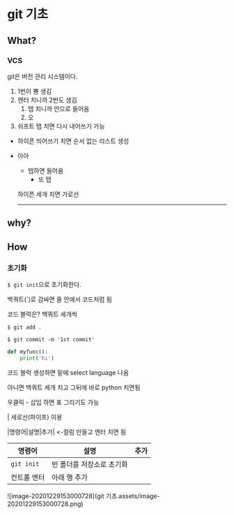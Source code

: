 # git 기초

## What?

### VCS

git은 버전 관리 시스템이다.

1. 1번이 뿅 생김
2. 엔터 치니까 2번도 생김
   1. 탭 치니까 안으로 들어옴
   2. 오
3. 쉬프트 탭 치면 다시 내어쓰기 가능



- 하이픈 띄어쓰기 치면 순서 없는 리스트 생성

- 아아

  - 탭하면 들어옴
    - 또 탭

  하이픈 세개 치면 가로선

  ---

  



## why?

## How

### 초기화

`$ git init`으로 초기화한다.

백쿼트(`)로 감싸면 줄 안에서 코드처럼 됨

코드 블럭은? 백쿼트 세개씩

```
$ git add .

$ git commit -m '1st commit'
```

```python
def myfunc():
	print('hi')
```

코드 블럭 생성하면 밑에 select language 나옴

아니면 백쿼트 세개 치고 그뒤에 바로 python 치면됨

우클릭 - 삽입 하면 표 그리기도 가능

| 세로선(파이프) 이용

|명령어|설명|추가| <-컬럼 만들고 엔터 치면 됨

| 명령어      | 설명                      | 추가 |
| ----------- | ------------------------- | ---- |
| `git init`  | 빈 폴더를 저장소로 초기화 |      |
| 컨트롤 엔터 | 아래 행 추가              |      |

![image-20201229153000728](git 기초.assets/image-20201229153000728.png)
